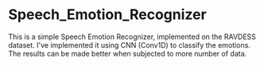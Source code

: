 # Speech_Emotion_Recognizer

This is a simple Speech Emotion Recognizer, implemented on the RAVDESS dataset. I've implemented it using CNN (Conv1D) to classify the emotions. 
The results can be made better when subjected to more number of data.
